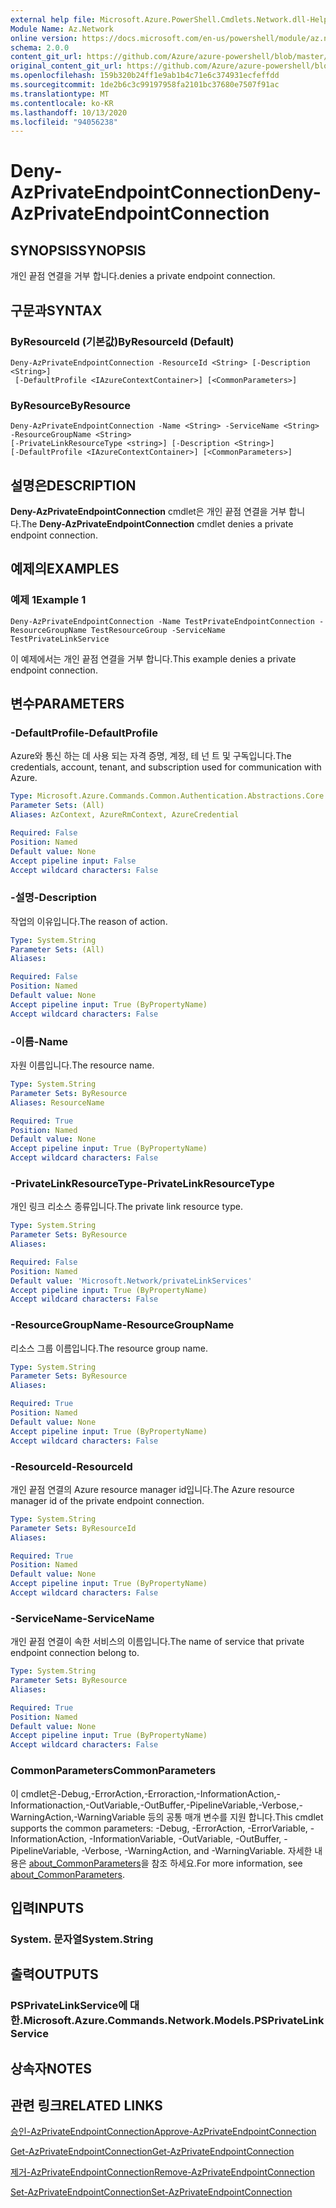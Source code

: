 ```yaml
---
external help file: Microsoft.Azure.PowerShell.Cmdlets.Network.dll-Help.xml
Module Name: Az.Network
online version: https://docs.microsoft.com/en-us/powershell/module/az.network/deny-azprivateendpointconnection
schema: 2.0.0
content_git_url: https://github.com/Azure/azure-powershell/blob/master/src/Network/Network/help/Deny-AzPrivateEndpointConnection.md
original_content_git_url: https://github.com/Azure/azure-powershell/blob/master/src/Network/Network/help/Deny-AzPrivateEndpointConnection.md
ms.openlocfilehash: 159b320b24ff1e9ab1b4c71e6c374931ecfeffdd
ms.sourcegitcommit: 1de2b6c3c99197958fa2101bc37680e7507f91ac
ms.translationtype: MT
ms.contentlocale: ko-KR
ms.lasthandoff: 10/13/2020
ms.locfileid: "94056238"
---
```

# <span data-ttu-id="0ae31-101">Deny-AzPrivateEndpointConnection</span><span class="sxs-lookup"><span data-stu-id="0ae31-101">Deny-AzPrivateEndpointConnection</span></span>

## <span data-ttu-id="0ae31-102">SYNOPSIS</span><span class="sxs-lookup"><span data-stu-id="0ae31-102">SYNOPSIS</span></span>
<span data-ttu-id="0ae31-103">개인 끝점 연결을 거부 합니다.</span><span class="sxs-lookup"><span data-stu-id="0ae31-103">denies a private endpoint connection.</span></span>

## <span data-ttu-id="0ae31-104">구문과</span><span class="sxs-lookup"><span data-stu-id="0ae31-104">SYNTAX</span></span>

### <span data-ttu-id="0ae31-105">ByResourceId (기본값)</span><span class="sxs-lookup"><span data-stu-id="0ae31-105">ByResourceId (Default)</span></span>
```
Deny-AzPrivateEndpointConnection -ResourceId <String> [-Description <String>]
 [-DefaultProfile <IAzureContextContainer>] [<CommonParameters>]
```

### <span data-ttu-id="0ae31-106">ByResource</span><span class="sxs-lookup"><span data-stu-id="0ae31-106">ByResource</span></span>
```
Deny-AzPrivateEndpointConnection -Name <String> -ServiceName <String> -ResourceGroupName <String>
[-PrivateLinkResourceType <string>] [-Description <String>]
[-DefaultProfile <IAzureContextContainer>] [<CommonParameters>]
```

## <span data-ttu-id="0ae31-107">설명은</span><span class="sxs-lookup"><span data-stu-id="0ae31-107">DESCRIPTION</span></span>
<span data-ttu-id="0ae31-108">**Deny-AzPrivateEndpointConnection** cmdlet은 개인 끝점 연결을 거부 합니다.</span><span class="sxs-lookup"><span data-stu-id="0ae31-108">The **Deny-AzPrivateEndpointConnection** cmdlet denies a private endpoint connection.</span></span>

## <span data-ttu-id="0ae31-109">예제의</span><span class="sxs-lookup"><span data-stu-id="0ae31-109">EXAMPLES</span></span>

### <span data-ttu-id="0ae31-110">예제 1</span><span class="sxs-lookup"><span data-stu-id="0ae31-110">Example 1</span></span>
```
Deny-AzPrivateEndpointConnection -Name TestPrivateEndpointConnection -ResourceGroupName TestResourceGroup -ServiceName TestPrivateLinkService
```

<span data-ttu-id="0ae31-111">이 예제에서는 개인 끝점 연결을 거부 합니다.</span><span class="sxs-lookup"><span data-stu-id="0ae31-111">This example denies a private endpoint connection.</span></span>

## <span data-ttu-id="0ae31-112">변수</span><span class="sxs-lookup"><span data-stu-id="0ae31-112">PARAMETERS</span></span>

### <span data-ttu-id="0ae31-113">-DefaultProfile</span><span class="sxs-lookup"><span data-stu-id="0ae31-113">-DefaultProfile</span></span>
<span data-ttu-id="0ae31-114">Azure와 통신 하는 데 사용 되는 자격 증명, 계정, 테 넌 트 및 구독입니다.</span><span class="sxs-lookup"><span data-stu-id="0ae31-114">The credentials, account, tenant, and subscription used for communication with Azure.</span></span>

```yaml
Type: Microsoft.Azure.Commands.Common.Authentication.Abstractions.Core.IAzureContextContainer
Parameter Sets: (All)
Aliases: AzContext, AzureRmContext, AzureCredential

Required: False
Position: Named
Default value: None
Accept pipeline input: False
Accept wildcard characters: False
```

### <span data-ttu-id="0ae31-115">-설명</span><span class="sxs-lookup"><span data-stu-id="0ae31-115">-Description</span></span>
<span data-ttu-id="0ae31-116">작업의 이유입니다.</span><span class="sxs-lookup"><span data-stu-id="0ae31-116">The reason of action.</span></span>

```yaml
Type: System.String
Parameter Sets: (All)
Aliases:

Required: False
Position: Named
Default value: None
Accept pipeline input: True (ByPropertyName)
Accept wildcard characters: False
```

### <span data-ttu-id="0ae31-117">-이름</span><span class="sxs-lookup"><span data-stu-id="0ae31-117">-Name</span></span>
<span data-ttu-id="0ae31-118">자원 이름입니다.</span><span class="sxs-lookup"><span data-stu-id="0ae31-118">The resource name.</span></span>

```yaml
Type: System.String
Parameter Sets: ByResource
Aliases: ResourceName

Required: True
Position: Named
Default value: None
Accept pipeline input: True (ByPropertyName)
Accept wildcard characters: False
```

### <span data-ttu-id="0ae31-119">-PrivateLinkResourceType</span><span class="sxs-lookup"><span data-stu-id="0ae31-119">-PrivateLinkResourceType</span></span>
<span data-ttu-id="0ae31-120">개인 링크 리소스 종류입니다.</span><span class="sxs-lookup"><span data-stu-id="0ae31-120">The private link resource type.</span></span>

```yaml
Type: System.String
Parameter Sets: ByResource
Aliases:

Required: False
Position: Named
Default value: 'Microsoft.Network/privateLinkServices'
Accept pipeline input: True (ByPropertyName)
Accept wildcard characters: False
```

### <span data-ttu-id="0ae31-121">-ResourceGroupName</span><span class="sxs-lookup"><span data-stu-id="0ae31-121">-ResourceGroupName</span></span>
<span data-ttu-id="0ae31-122">리소스 그룹 이름입니다.</span><span class="sxs-lookup"><span data-stu-id="0ae31-122">The resource group name.</span></span>

```yaml
Type: System.String
Parameter Sets: ByResource
Aliases:

Required: True
Position: Named
Default value: None
Accept pipeline input: True (ByPropertyName)
Accept wildcard characters: False
```

### <span data-ttu-id="0ae31-123">-ResourceId</span><span class="sxs-lookup"><span data-stu-id="0ae31-123">-ResourceId</span></span>
<span data-ttu-id="0ae31-124">개인 끝점 연결의 Azure resource manager id입니다.</span><span class="sxs-lookup"><span data-stu-id="0ae31-124">The Azure resource manager id of the private endpoint connection.</span></span>

```yaml
Type: System.String
Parameter Sets: ByResourceId
Aliases:

Required: True
Position: Named
Default value: None
Accept pipeline input: True (ByPropertyName)
Accept wildcard characters: False
```

### <span data-ttu-id="0ae31-125">-ServiceName</span><span class="sxs-lookup"><span data-stu-id="0ae31-125">-ServiceName</span></span>
<span data-ttu-id="0ae31-126">개인 끝점 연결이 속한 서비스의 이름입니다.</span><span class="sxs-lookup"><span data-stu-id="0ae31-126">The name of service that private endpoint connection belong to.</span></span>

```yaml
Type: System.String
Parameter Sets: ByResource
Aliases:

Required: True
Position: Named
Default value: None
Accept pipeline input: True (ByPropertyName)
Accept wildcard characters: False
```

### <span data-ttu-id="0ae31-127">CommonParameters</span><span class="sxs-lookup"><span data-stu-id="0ae31-127">CommonParameters</span></span>
<span data-ttu-id="0ae31-128">이 cmdlet은-Debug,-ErrorAction,-Erroraction,-InformationAction,-Informationaction,-OutVariable,-OutBuffer,-PipelineVariable,-Verbose,-WarningAction,-WarningVariable 등의 공통 매개 변수를 지원 합니다.</span><span class="sxs-lookup"><span data-stu-id="0ae31-128">This cmdlet supports the common parameters: -Debug, -ErrorAction, -ErrorVariable, -InformationAction, -InformationVariable, -OutVariable, -OutBuffer, -PipelineVariable, -Verbose, -WarningAction, and -WarningVariable.</span></span> <span data-ttu-id="0ae31-129">자세한 내용은 [about_CommonParameters](http://go.microsoft.com/fwlink/?LinkID=113216)을 참조 하세요.</span><span class="sxs-lookup"><span data-stu-id="0ae31-129">For more information, see [about_CommonParameters](http://go.microsoft.com/fwlink/?LinkID=113216).</span></span>

## <span data-ttu-id="0ae31-130">입력</span><span class="sxs-lookup"><span data-stu-id="0ae31-130">INPUTS</span></span>

### <span data-ttu-id="0ae31-131">System. 문자열</span><span class="sxs-lookup"><span data-stu-id="0ae31-131">System.String</span></span>

## <span data-ttu-id="0ae31-132">출력</span><span class="sxs-lookup"><span data-stu-id="0ae31-132">OUTPUTS</span></span>

### <span data-ttu-id="0ae31-133">PSPrivateLinkService에 대 한.</span><span class="sxs-lookup"><span data-stu-id="0ae31-133">Microsoft.Azure.Commands.Network.Models.PSPrivateLinkService</span></span>

## <span data-ttu-id="0ae31-134">상속자</span><span class="sxs-lookup"><span data-stu-id="0ae31-134">NOTES</span></span>

## <span data-ttu-id="0ae31-135">관련 링크</span><span class="sxs-lookup"><span data-stu-id="0ae31-135">RELATED LINKS</span></span>

[<span data-ttu-id="0ae31-136">승인-AzPrivateEndpointConnection</span><span class="sxs-lookup"><span data-stu-id="0ae31-136">Approve-AzPrivateEndpointConnection</span></span>](./Approve-AzPrivateEndpointConnection.md)

[<span data-ttu-id="0ae31-137">Get-AzPrivateEndpointConnection</span><span class="sxs-lookup"><span data-stu-id="0ae31-137">Get-AzPrivateEndpointConnection</span></span>](./Get-AzPrivateEndpointConnection.md)

[<span data-ttu-id="0ae31-138">제거-AzPrivateEndpointConnection</span><span class="sxs-lookup"><span data-stu-id="0ae31-138">Remove-AzPrivateEndpointConnection</span></span>](./Remove-AzPrivateEndpointConnection.md)

[<span data-ttu-id="0ae31-139">Set-AzPrivateEndpointConnection</span><span class="sxs-lookup"><span data-stu-id="0ae31-139">Set-AzPrivateEndpointConnection</span></span>](./Set-AzPrivateEndpointConnection.md)